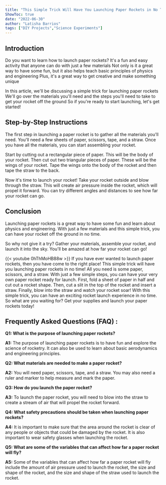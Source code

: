 ```yaml
---
title: "This Simple Trick Will Have You Launching Paper Rockets in No Time!"
ShowToc: true 
date: "2022-06-30"
author: "Latisha Barrios" 
tags: ["DIY Projects","Science Experiments"]
---
```

## Introduction

Do you want to learn how to launch paper rockets? It's a fun and easy activity that anyone can do with just a few materials Not only is it a great way to have some fun, but it also helps teach basic principles of physics and engineering Plus, it's a great way to get creative and make something unique 

In this article, we'll be discussing a simple trick for launching paper rockets We'll go over the materials you'll need and the steps you'll need to take to get your rocket off the ground So if you're ready to start launching, let's get started!

## Step-by-Step Instructions

The first step in launching a paper rocket is to gather all the materials you'll need. You'll need a few sheets of paper, scissors, tape, and a straw. Once you have all the materials, you can start assembling your rocket. 

Start by cutting out a rectangular piece of paper. This will be the body of your rocket. Then cut out two triangular pieces of paper. These will be the wings of your rocket. Tape the wings onto the body of the rocket and then tape the straw to the back.

Now it's time to launch your rocket! Take your rocket outside and blow through the straw. This will create air pressure inside the rocket, which will propel it forward. You can try different angles and distances to see how far your rocket can go.

## Conclusion

Launching paper rockets is a great way to have some fun and learn about physics and engineering. With just a few materials and this simple trick, you can have your rocket off the ground in no time. 

So why not give it a try? Gather your materials, assemble your rocket, and launch it into the sky. You'll be amazed at how far your rocket can go!

{{< youtube 0hThMoHB88w >}} 
If you have ever wanted to launch paper rockets, then you have come to the right place! This simple trick will have you launching paper rockets in no time! All you need is some paper, scissors, and a straw. With just a few simple steps, you can have your very own paper rocket ready for launch. First, fold a sheet of paper in half and cut out a rocket shape. Then, cut a slit in the top of the rocket and insert a straw. Finally, blow into the straw and watch your rocket soar! With this simple trick, you can have an exciting rocket launch experience in no time. So what are you waiting for? Get your supplies and launch your paper rockets today!

## Frequently Asked Questions (FAQ) :
**Q1: What is the purpose of launching paper rockets?**

**A1:** The purpose of launching paper rockets is to have fun and explore the science of rocketry. It can also be used to learn about basic aerodynamics and engineering principles.

**Q2: What materials are needed to make a paper rocket?**

**A2:** You will need paper, scissors, tape, and a straw. You may also need a ruler and marker to help measure and mark the paper.

**Q3: How do you launch the paper rocket?**

**A3:** To launch the paper rocket, you will need to blow into the straw to create a stream of air that will propel the rocket forward.

**Q4: What safety precautions should be taken when launching paper rockets?**

**A4:** It is important to make sure that the area around the rocket is clear of any people or objects that could be damaged by the rocket. It is also important to wear safety glasses when launching the rocket.

**Q5: What are some of the variables that can affect how far a paper rocket will fly?**

**A5:** Some of the variables that can affect how far a paper rocket will fly include the amount of air pressure used to launch the rocket, the size and shape of the rocket, and the size and shape of the straw used to launch the rocket.



